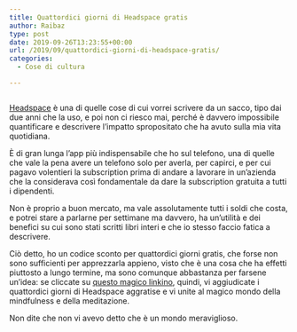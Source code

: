 ```yaml
---
title: Quattordici giorni di Headspace gratis
author: Raibaz
type: post
date: 2019-09-26T13:23:55+00:00
url: /2019/09/quattordici-giorni-di-headspace-gratis/
categories:
  - Cose di cultura

---
```

<div class="wp-block-image">
  <figure class="aligncenter"><img src="https://raibaz.it/wp-content/uploads/2019/09/Schermata-2019-09-26-alle-14.40.44.png" alt="" class="wp-image-216" srcset="https://www.raibaz.it/wp-content/uploads/2019/09/Schermata-2019-09-26-alle-14.40.44.png 498w, https://www.raibaz.it/wp-content/uploads/2019/09/Schermata-2019-09-26-alle-14.40.44-232x300.png 232w" sizes="(max-width: 498px) 100vw, 498px" /></figure>
</div>

[Headspace][1] è una di quelle cose di cui vorrei scrivere da un sacco, tipo dai due anni che la uso, e poi non ci riesco mai, perché è davvero impossibile quantificare e descrivere l&#8217;impatto spropositato che ha avuto sulla mia vita quotidiana.

È di gran lunga l&#8217;app più indispensabile che ho sul telefono, una di quelle che vale la pena avere un telefono solo per averla, per capirci, e per cui pagavo volentieri la subscription prima di andare a lavorare in un&#8217;azienda che la considerava così fondamentale da dare la subscription gratuita a tutti i dipendenti.

Non è proprio a buon mercato, ma vale assolutamente tutti i soldi che costa, e potrei stare a parlarne per settimane ma davvero, ha un&#8217;utilità e dei benefici su cui sono stati scritti libri interi e che io stesso faccio fatica a descrivere.

Ciò detto, ho un codice sconto per quattordici giorni gratis, che forse non sono sufficienti per apprezzarla appieno, visto che è una cosa che ha effetti piuttosto a lungo termine, ma sono comunque abbastanza per farsene un&#8217;idea: se cliccate su [questo magico linkino][2], quindi, vi aggiudicate i quattordici giorni di Headspace aggratise e vi unite al magico mondo della mindfulness e della meditazione.

Non dite che non vi avevo detto che è un mondo meraviglioso.

 [1]: https://www.headspace.com/
 [2]: https://www.headspace.com/invite/GtfaIxz